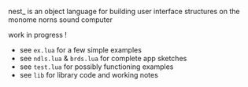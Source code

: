 nest_ is an object language for building user interface structures on the monome norns sound computer

work in progress !

- see `ex.lua` for a few simple examples
- see `ndls.lua` & `brds.lua` for complete app sketches
- see `test.lua` for possibly functioning examples
- see `lib` for library code and working notes
